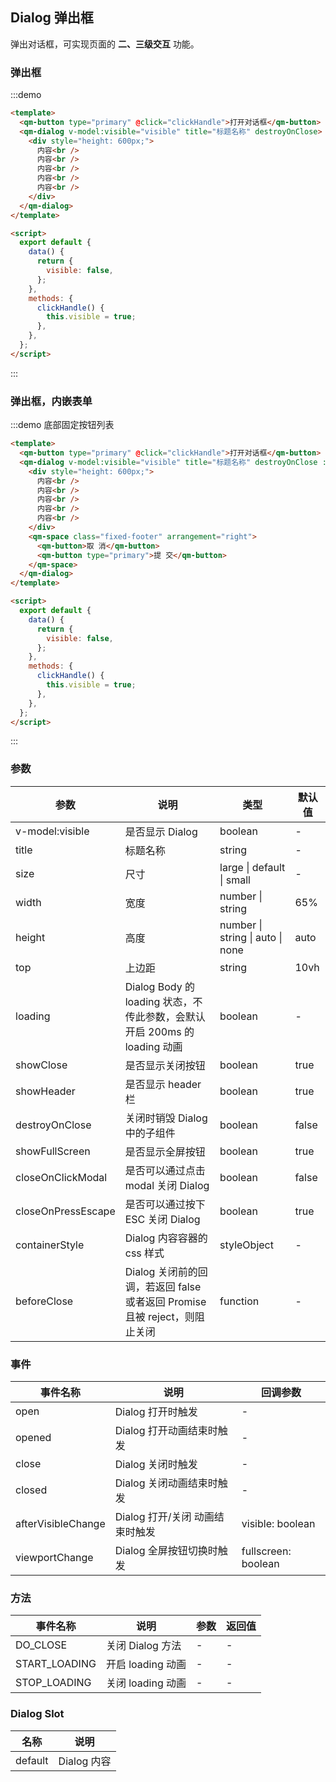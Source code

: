 ## Dialog 弹出框

弹出对话框，可实现页面的 **二、三级交互** 功能。

### 弹出框

:::demo

```html
<template>
  <qm-button type="primary" @click="clickHandle">打开对话框</qm-button>
  <qm-dialog v-model:visible="visible" title="标题名称" destroyOnClose>
    <div style="height: 600px;">
      内容<br />
      内容<br />
      内容<br />
      内容<br />
      内容<br />
    </div>
  </qm-dialog>
</template>

<script>
  export default {
    data() {
      return {
        visible: false,
      };
    },
    methods: {
      clickHandle() {
        this.visible = true;
      },
    },
  };
</script>
```

:::

### 弹出框，内嵌表单

:::demo 底部固定按钮列表

```html
<template>
  <qm-button type="primary" @click="clickHandle">打开对话框</qm-button>
  <qm-dialog v-model:visible="visible" title="标题名称" destroyOnClose :containerStyle="{ paddingBottom: '60px' }">
    <div style="height: 600px;">
      内容<br />
      内容<br />
      内容<br />
      内容<br />
      内容<br />
    </div>
    <qm-space class="fixed-footer" arrangement="right">
      <qm-button>取 消</qm-button>
      <qm-button type="primary">提 交</qm-button>
    </qm-space>
  </qm-dialog>
</template>

<script>
  export default {
    data() {
      return {
        visible: false,
      };
    },
    methods: {
      clickHandle() {
        this.visible = true;
      },
    },
  };
</script>
```

:::

### 参数

| 参数               | 说明                                                                       | 类型                             | 默认值 |
| ------------------ | -------------------------------------------------------------------------- | -------------------------------- | ------ |
| v-model:visible    | 是否显示 Dialog                                                            | boolean                          | -      |
| title              | 标题名称                                                                   | string                           | -      |
| size               | 尺寸                                                                       | large \| default \| small        | -      |
| width              | 宽度                                                                       | number \| string                 | 65%    |
| height             | 高度                                                                       | number \| string \| auto \| none | auto   |
| top                | 上边距                                                                     | string                           | 10vh   |
| loading            | Dialog Body 的 loading 状态，不传此参数，会默认开启 200ms 的 loading 动画  | boolean                          | -      |
| showClose          | 是否显示关闭按钮                                                           | boolean                          | true   |
| showHeader         | 是否显示 header 栏                                                         | boolean                          | true   |
| destroyOnClose     | 关闭时销毁 Dialog 中的子组件                                               | boolean                          | false  |
| showFullScreen     | 是否显示全屏按钮                                                           | boolean                          | true   |
| closeOnClickModal  | 是否可以通过点击 modal 关闭 Dialog                                         | boolean                          | false  |
| closeOnPressEscape | 是否可以通过按下 ESC 关闭 Dialog                                           | boolean                          | true   |
| containerStyle     | Dialog 内容容器的 css 样式                                                 | styleObject                      | -      |
| beforeClose        | Dialog 关闭前的回调，若返回 false 或者返回 Promise 且被 reject，则阻止关闭 | function                         | -      |

### 事件

| 事件名称           | 说明                            | 回调参数            |
| ------------------ | ------------------------------- | ------------------- |
| open               | Dialog 打开时触发               | -                   |
| opened             | Dialog 打开动画结束时触发       | -                   |
| close              | Dialog 关闭时触发               | -                   |
| closed             | Dialog 关闭动画结束时触发       | -                   |
| afterVisibleChange | Dialog 打开/关闭 动画结束时触发 | visible: boolean    |
| viewportChange     | Dialog 全屏按钮切换时触发       | fullscreen: boolean |

### 方法

| 事件名称      | 说明              | 参数 | 返回值 |
| ------------- | ----------------- | ---- | ------ |
| DO_CLOSE      | 关闭 Dialog 方法  | -    | -      |
| START_LOADING | 开启 loading 动画 | -    | -      |
| STOP_LOADING  | 关闭 loading 动画 | -    | -      |

### Dialog Slot

| 名称    | 说明        |
| ------- | ----------- |
| default | Dialog 内容 |
